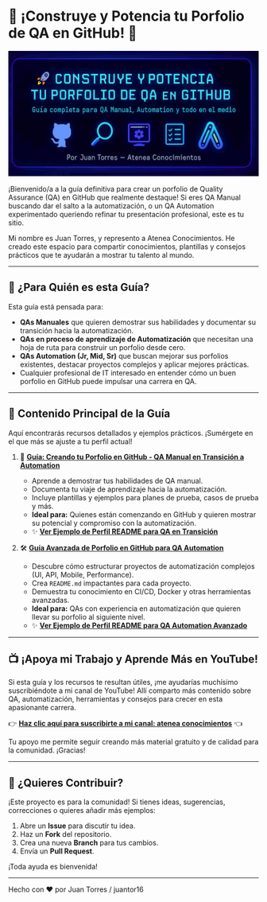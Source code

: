 # 🚀 ¡Construye y Potencia tu Porfolio de QA en GitHub! 🚀

![Banner de la guía](./assets/guia_bannner.jpg)

¡Bienvenido/a a la guía definitiva para crear un porfolio de Quality Assurance (QA) en GitHub que realmente destaque! Si eres QA Manual buscando dar el salto a la automatización, o un QA Automation experimentado queriendo refinar tu presentación profesional, este es tu sitio.

Mi nombre es Juan Torres, y represento a Atenea Conocimientos. He creado este espacio para compartir conocimientos, plantillas y consejos prácticos que te ayudarán a mostrar tu talento al mundo.

---

## 🤔 ¿Para Quién es esta Guía?

Esta guía está pensada para:

* **QAs Manuales** que quieren demostrar sus habilidades y documentar su transición hacia la automatización.
* **QAs en proceso de aprendizaje de Automatización** que necesitan una hoja de ruta para construir un porfolio desde cero.
* **QAs Automation (Jr, Mid, Sr)** que buscan mejorar sus porfolios existentes, destacar proyectos complejos y aplicar mejores prácticas.
* Cualquier profesional de IT interesado en entender cómo un buen porfolio en GitHub puede impulsar una carrera en QA.

---

## 📖 Contenido Principal de la Guía

Aquí encontrarás recursos detallados y ejemplos prácticos. ¡Sumérgete en el que más se ajuste a tu perfil actual!

1.  📄 **[Guía: Creando tu Porfolio en GitHub - QA Manual en Transición a Automation](./docs/guia_qa_manual.md)**
    * Aprende a demostrar tus habilidades de QA manual.
    * Documenta tu viaje de aprendizaje hacia la automatización.
    * Incluye plantillas y ejemplos para planes de prueba, casos de prueba y más.
    * **Ideal para:** Quienes están comenzando en GitHub y quieren mostrar su potencial y compromiso con la automatización.
    * ✨ **[Ver Ejemplo de Perfil README para QA en Transición](./ejemplos/ejemplo_qa_manual.md)**

2.  🛠️ **[Guía Avanzada de Porfolio en GitHub para QA Automation](./docs/guia_qa_automation.md)**
    * Descubre cómo estructurar proyectos de automatización complejos (UI, API, Mobile, Performance).
    * Crea `README.md` impactantes para cada proyecto.
    * Demuestra tu conocimiento en CI/CD, Docker y otras herramientas avanzadas.
    * **Ideal para:** QAs con experiencia en automatización que quieren llevar su porfolio al siguiente nivel.
    * ✨ **[Ver Ejemplo de Perfil README para QA Automation Avanzado](./ejemplos/ejemplo_qa_automation.md)**

---

## 📺 ¡Apoya mi Trabajo y Aprende Más en YouTube!

Si esta guía y los recursos te resultan útiles, ¡me ayudarías muchísimo suscribiéndote a mi canal de YouTube! Allí comparto más contenido sobre QA, automatización, herramientas y consejos para crecer en esta apasionante carrera.

👉 **[Haz clic aquí para suscribirte a mi canal: atenea conocimientos](https://www.youtube.com/@AteneaConocimientos)** 👈

Tu apoyo me permite seguir creando más material gratuito y de calidad para la comunidad. ¡Gracias!

---

## 🤝 ¿Quieres Contribuir?

¡Este proyecto es para la comunidad! Si tienes ideas, sugerencias, correcciones o quieres añadir más ejemplos:

1.  Abre un **Issue** para discutir tu idea.
2.  Haz un **Fork** del repositorio.
3.  Crea una nueva **Branch** para tus cambios.
4.  Envía un **Pull Request**.

¡Toda ayuda es bienvenida!

---

Hecho con ❤️ por Juan Torres / juantor16
